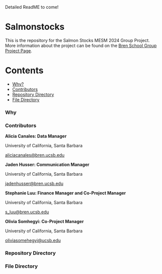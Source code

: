 Detailed ReadME to come!

# Salmonstocks

This is the repository for the Salmon Stocks MESM 2024 Group Project. More information about the project can be found on the [Bren School Group Project Page](https://bren.ucsb.edu/projects/redesigning-modern-portfolio-theory-improve-spatial-recovery-planning-oregon-coast-coho). 


Contents
=========

 * [Why?](#why)
 * [Contributors](#contributors)
 * [Repository Directory](#repository-directory)
 * [File Directory](#file-directory)
 
 ### Why
 
 ### Contributors
 
**Alicia Canales: Data Manager**

University of California, Santa Barbara

aliciacanales@bren.ucsb.edu

**Jaden Husser: Communication Manager**

University of California, Santa Barbara

jadenhusser@bren.ucsb.edu

**Stephanie Luu: Finance Manager and Co-Project Manager**

University of California, Santa Barbara

s_luu@bren.ucsb.edu 

**Olivia Somhegyi: Co-Project Manager**

University of California, Santa Barbara

oliviasomehegyi@ucsb.edu

 ### Repository Directory
 
 ### File Directory




